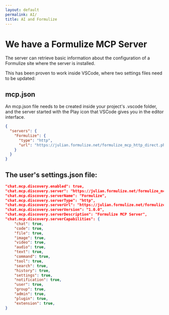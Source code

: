 ```yaml
---
layout: default
permalink: AI/
title: AI and Formulize
---
```


# We have a Formulize MCP Server

The server can retrieve basic information about the configuration of a Formulize site where the server is installed.

This has been proven to work inside VSCode, where two settings files need to be updated:

## mcp.json

An mcp.json file needs to be created inside your project's .vscode folder, and the server started with the Play icon that VSCode gives you in the editor interface.

```json
{
  "servers": {
    "Formulize": {
      "type": "http",
      "url": "https://julian.formulize.net/formulize_mcp_http_direct.php/mcp"
    }
  }
}
```

## The user's settings.json file:

```json
"chat.mcp.discovery.enabled": true,
"chat.mcp.discovery.server": "https://julian.formulize.net/formulize_mcp_http_direct.php/mcp",
"chat.mcp.discovery.serverName": "Formulize",
"chat.mcp.discovery.serverType": "http",
"chat.mcp.discovery.serverUrl": "https://julian.formulize.net/formulize_mcp_http_direct.php/mcp",
"chat.mcp.discovery.serverVersion": "1.0.0",
"chat.mcp.discovery.serverDescription": "Formulize MCP Server",
"chat.mcp.discovery.serverCapabilities": {
	"chat": true,
	"code": true,
	"file": true,
	"image": true,
	"video": true,
	"audio": true,
	"text": true,
	"command": true,
	"tool": true,
	"search": true,
	"history": true,
	"settings": true,
	"notification": true,
	"user": true,
	"group": true,
	"admin": true,
	"plugin": true,
	"extension": true,
}
```
